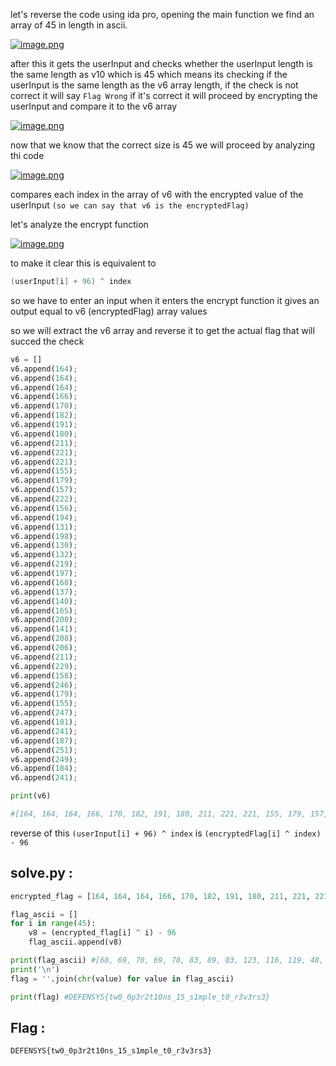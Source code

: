 let's reverse the code using ida pro, opening the main function we find an array of 45 in length in ascii.

[![image.png](https://i.postimg.cc/KcfGpCJM/image.png)](https://postimg.cc/DmW38pVv)

after this it gets the userInput and checks whether the userInput length is the same length as v10 which is 45 which means its checking if the userInput is the same length as the v6 array length, if the check is not correct it will say `Flag Wrong` if it's correct it will proceed by encrypting the userInput and compare it to the v6 array 

[![image.png](https://i.postimg.cc/zXSqH6RB/image.png)](https://postimg.cc/D8Z9tC6k)

now that we know that the correct size is 45 we will proceed by analyzing thi code

[![image.png](https://i.postimg.cc/9XD6jSBS/image.png)](https://postimg.cc/HjCZw6R4)

compares each index in the array of v6 with the encrypted value of the userInput `(so we can say that v6 is the encryptedFlag)`

let's analyze the encrypt function

[![image.png](https://i.postimg.cc/wjw2Mxqk/image.png)](https://postimg.cc/QFW1n3WB)

to make it clear this is equivalent to 

```c
(userInput[i] + 96) ^ index
```

so we have to enter an input when it enters the encrypt function it gives an output equal to v6 (encryptedFlag) array values

so we will extract the v6 array and reverse it to get the actual flag that will succed the check

```python
v6 = []
v6.append(164);
v6.append(164);
v6.append(164);
v6.append(166);
v6.append(170);
v6.append(182);
v6.append(191);
v6.append(180);
v6.append(211);
v6.append(221);
v6.append(221);
v6.append(155);
v6.append(179);
v6.append(157);
v6.append(222);
v6.append(156);
v6.append(194);
v6.append(131);
v6.append(198);
v6.append(130);
v6.append(132);
v6.append(219);
v6.append(197);
v6.append(168);
v6.append(137);
v6.append(140);
v6.append(165);
v6.append(200);
v6.append(141);
v6.append(208);
v6.append(206);
v6.append(211);
v6.append(229);
v6.append(158);
v6.append(246);
v6.append(179);
v6.append(155);
v6.append(247);
v6.append(181);
v6.append(241);
v6.append(187);
v6.append(251);
v6.append(249);
v6.append(184);
v6.append(241);

print(v6)

#[164, 164, 164, 166, 170, 182, 191, 180, 211, 221, 221, 155, 179, 157, 222, 156, 194, 131, 198, 130, 132, 219, 197, 168, 137, 140, 165, 200, 141, 208, 206, 211, 229, 158, 246, 179, 155, 247, 181, 241, 187, 251, 249, 184, 241]
```

reverse of this  `(userInput[i] + 96) ^ index` is `(encryptedFlag[i] ^ index) - 96`
## solve.py : 

```python
encrypted_flag = [164, 164, 164, 166, 170, 182, 191, 180, 211, 221, 221, 155, 179, 157, 222, 156, 194, 131, 198, 130, 132, 219, 197, 168, 137, 140, 165, 200, 141, 208, 206, 211, 229, 158, 246, 179, 155, 247, 181, 241, 187, 251, 249, 184, 241]

flag_ascii = []
for i in range(45):
    v8 = (encrypted_flag[i] ^ i) - 96
    flag_ascii.append(v8)

print(flag_ascii) #[68, 69, 70, 69, 78, 83, 89, 83, 123, 116, 119, 48, 95, 48, 112, 51, 114, 50, 116, 49, 48, 110, 115, 95, 49, 53, 95, 115, 49, 109, 112, 108, 101, 95, 116, 48, 95, 114, 51, 118, 51, 114, 115, 51, 125]
print('\n')
flag = ''.join(chr(value) for value in flag_ascii)

print(flag) #DEFENSYS{tw0_0p3r2t10ns_15_s1mple_t0_r3v3rs3}
```

## Flag : 

```
DEFENSYS{tw0_0p3r2t10ns_15_s1mple_t0_r3v3rs3}
```
